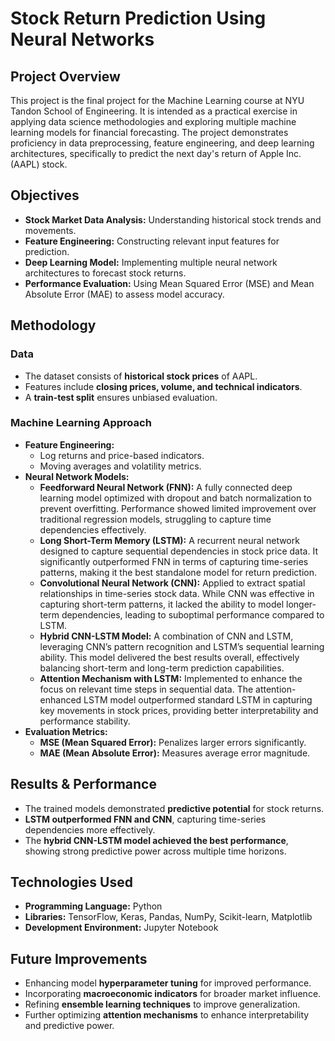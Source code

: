 # Stock Return Prediction Using Neural Networks

## Project Overview
This project is the final project for the Machine Learning course at NYU Tandon School of Engineering. It is intended as a practical exercise in applying data science methodologies and exploring multiple machine learning models for financial forecasting. The project demonstrates proficiency in data preprocessing, feature engineering, and deep learning architectures, specifically to predict the next day's return of Apple Inc. (AAPL) stock.

## Objectives
- **Stock Market Data Analysis:** Understanding historical stock trends and movements.
- **Feature Engineering:** Constructing relevant input features for prediction.
- **Deep Learning Model:** Implementing multiple neural network architectures to forecast stock returns.
- **Performance Evaluation:** Using Mean Squared Error (MSE) and Mean Absolute Error (MAE) to assess model accuracy.

## Methodology
### Data
- The dataset consists of **historical stock prices** of AAPL.
- Features include **closing prices, volume, and technical indicators**.
- A **train-test split** ensures unbiased evaluation.

### Machine Learning Approach
- **Feature Engineering:**
  - Log returns and price-based indicators.
  - Moving averages and volatility metrics.
- **Neural Network Models:**
  - **Feedforward Neural Network (FNN):** A fully connected deep learning model optimized with dropout and batch normalization to prevent overfitting. Performance showed limited improvement over traditional regression models, struggling to capture time dependencies effectively.
  - **Long Short-Term Memory (LSTM):** A recurrent neural network designed to capture sequential dependencies in stock price data. It significantly outperformed FNN in terms of capturing time-series patterns, making it the best standalone model for return prediction.
  - **Convolutional Neural Network (CNN):** Applied to extract spatial relationships in time-series stock data. While CNN was effective in capturing short-term patterns, it lacked the ability to model longer-term dependencies, leading to suboptimal performance compared to LSTM.
  - **Hybrid CNN-LSTM Model:** A combination of CNN and LSTM, leveraging CNN’s pattern recognition and LSTM’s sequential learning ability. This model delivered the best results overall, effectively balancing short-term and long-term prediction capabilities.
  - **Attention Mechanism with LSTM:** Implemented to enhance the focus on relevant time steps in sequential data. The attention-enhanced LSTM model outperformed standard LSTM in capturing key movements in stock prices, providing better interpretability and performance stability.
- **Evaluation Metrics:**
  - **MSE (Mean Squared Error):** Penalizes larger errors significantly.
  - **MAE (Mean Absolute Error):** Measures average error magnitude.

## Results & Performance
- The trained models demonstrated **predictive potential** for stock returns.
- **LSTM outperformed FNN and CNN**, capturing time-series dependencies more effectively.
- The **hybrid CNN-LSTM model achieved the best performance**, showing strong predictive power across multiple time horizons.

## Technologies Used
- **Programming Language:** Python
- **Libraries:** TensorFlow, Keras, Pandas, NumPy, Scikit-learn, Matplotlib
- **Development Environment:** Jupyter Notebook

## Future Improvements
- Enhancing model **hyperparameter tuning** for improved performance.
- Incorporating **macroeconomic indicators** for broader market influence.
- Refining **ensemble learning techniques** to improve generalization.
- Further optimizing **attention mechanisms** to enhance interpretability and predictive power.
